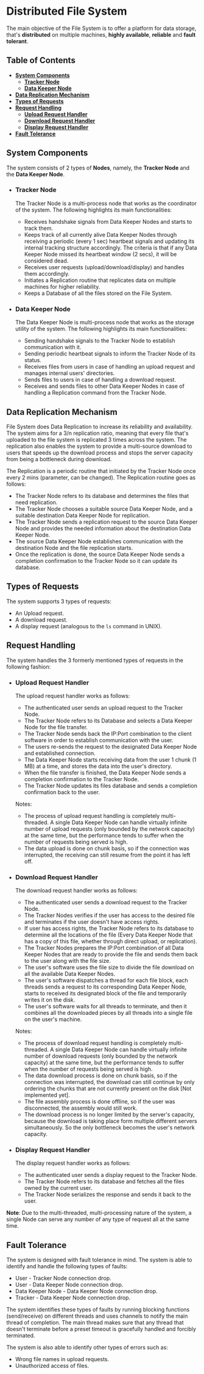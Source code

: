 # **Distributed File System**
The main objective of the File System is to offer a platform for data storage, that's **distributed** on multiple machines, **highly available**, **reliable** and **fault tolerant**. 

## **Table of Contents**
- [**System Components**](#system-components)
    * [**Tracker Node**](#tracker-node)
    * [**Data Keeper Node**](#data-keeper-node)
- [**Data Replication Mechanism**](#data-replication-mechanism)
- [**Types of Requests**](#types-of-requests)
- [**Request Handling**](#request-handling)
    * [**Upload Request Handler**](#upload-request-handler)
    * [**Download Request Handler**](#download-request-handler)
    * [**Display Request Handler**](#display-request-handler)
- [**Fault Tolerance**](#fault-tolerance)

## **System Components**
The system consists of 2 types of **Nodes**, namely, the **Tracker Node** and the **Data Keeper Node**.

- ### **Tracker Node**
    The Tracker Node is a multi-process node that works as the coordinator of the system. The following highlights its main functionalities:
    - Receives handshake signals from Data Keeper Nodes and starts to track them.
    - Keeps track of all currently alive Data Keeper Nodes through receiving a periodic (every 1 sec) heartbeat signals and updating its internal tracking structure accordingly. The criteria is that if any Data Keeper Node missed its heartbeat window (2 secs), it will be considered dead.
    - Receives user requests (upload/download/display) and handles them accordingly.
    - Initiates a Replication routine that replicates data on multiple machines for higher reliability.
    - Keeps a Database of all the files stored on the File System.

- ### **Data Keeper Node**
    The Data Keeper Node is multi-process node that works as the storage utility of the system. The following highlights its main functionalities:
    - Sending handshake signals to the Tracker Node to establish communication with it.
    - Sending periodic heartbeat signals to inform the Tracker Node of its status.
    - Receives files from users in case of handling an upload request and manages internal users' directories.
    - Sends files to users in case of handling a download request.
    - Receives and sends files to other Data Keeper Nodes in case of handling a Replication command from the Tracker Node.

## **Data Replication Mechanism**
File System does Data Replication to increase its reliability and availability. The system aims for a 3/n replication ratio, meaning that every file that's uploaded to the file system is replicated 3 times across the system. The replication also enables the system to provide a multi-source download to users that speeds up the download process and stops the server capacity from being a bottleneck during download.

The Replication is a periodic routine that initiated by the Tracker Node once every 2 mins (parameter, can be changed). The Replication routine goes as follows:
- The Tracker Node refers to its database and determines the files that need replication.
- The Tracker Node chooses a suitable source Data Keeper Node, and a suitable destination Data Keeper Node for replication.
- The Tracker Node sends a replication request to the source Data Keeper Node and provides the needed information about the destination Data Keeper Node.
- The source Data Keeper Node establishes communication with the destination Node and the file replication starts.
- Once the replication is done, the source Data Keeper Node sends a completion confirmation to the Tracker Node so it can update its database.

## **Types of Requests**
The system supports 3 types of requests:
- An Upload request.
- A download request.
- A display request (analogous to the `ls` command in UNIX).


## **Request Handling**
The system handles the 3 formerly mentioned types of requests in the following fashion:
- ### **Upload Request Handler**

    The upload request handler works as follows:
    - The authenticated user sends an upload request to the Tracker Node.
    - The Tracker Node refers to its Database and selects a Data Keeper Node for the file transfer.
    - The Tracker Node sends back the IP:Port combination to the client software in order to establish communication with the user.
    - The users re-sends the request to the designated Data Keeper Node and established connection.
    - The Data Keeper Node starts receiving data from the user 1 chunk (1 MB) at a time, and stores the data into the user's directory.
    - When the file transfer is finished, the Data Keeper Node sends a completion confirmation to the Tracker Node.
    - The Tracker Node updates its files database and sends a completion confirmation back to the user.

    Notes: 
    - The process of upload request handling is completely multi-threaded. A single Data Keeper Node can handle virtually infinite number of upload requests (only bounded by the network capacity) at the same time, but the performance tends to suffer when the number of requests being served is high.
    - The data upload is done on chunk basis, so if the connection was interrupted, the receiving can still resume from the point it has left off.

- ### **Download Request Handler**  

    The download request handler works as follows:
    - The authenticated user sends a download request to the Tracker Node.
    - The Tracker Nodes verifies if the user has access to the desired file and terminates if the user doesn't have access rights.
    - If user has access rights, the Tracker Node refers to its database to determine all the locations of the file (Every Data Keeper Node that has a copy of this file, whether through direct upload, or replication).
    - The Tracker Nodes prepares the IP:Port combination of all Data Keeper Nodes that are ready to provide the file and sends them back to the user along with the file size.
    - The user's software uses the file size to divide the file download on all the available Data Keeper Nodes.
    - The user's software dispatches a thread for each file block, each threads sends a request to its corresponding Data Keeper Node, starts to received its designated block of the file and temporarily writes it on the disk.
    - The user's software waits for all threads to terminate, and then it combines all the downloaded pieces by all threads into a single file on the user's machine.

    Notes:
    - The process of download request handling is completely multi-threaded. A single Data Keeper Node can handle virtually infinite number of download requests (only bounded by the network capacity) at the same time, but the performance tends to suffer when the number of requests being served is high.
    - The data download process is done on chunk basis, so if the connection was interrupted, the download can still continue by only ordering the chunks that are not currently present on the disk [Not implemented yet].
    - The file assembly process is done offline, so if the user was disconnected, the assembly would still work. 
    - The download process is no longer limited by the server's capacity, because the download is taking place form multiple different servers simultaneously. So the only bottleneck becomes the user's network capacity.

- ### **Display Request Handler**

    The display request handler works as follows:
    - The authenticated user sends a display request to the Tracker Node.
    - The Tracker Node refers to its database and fetches all the files owned by the current user.
    - The Tracker Node serializes the response and sends it back to the user.

**Note**: Due to the multi-threaded, multi-processing nature of the system, a single Node can serve any number of any type of request all at the same time.

## **Fault Tolerance**
The system is designed with fault tolerance in mind. The system is able to identify and handle the following types of faults:
- User - Tracker Node connection drop.
- User - Data Keeper Node connection drop.
- Data Keeper Node - Data Keeper Node connection drop.
- Tracker - Data Keeper Node connection drop.

The system identifies these types of faults by running blocking functions (send/receive) on different threads and uses channels to notify the main thread of completion. The main thread makes sure that any thread that doesn't terminate before a preset timeout is gracefully handled and forcibly terminated.

The system is also able to identify other types of errors such as:
- Wrong file names in upload requests.
- Unauthorized access of files.
